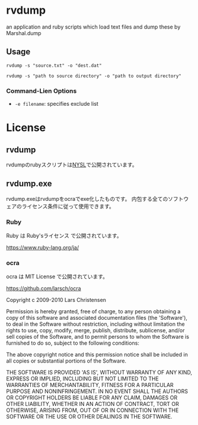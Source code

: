 rvdump
=====
an application and ruby scripts which load text files and dump these by Marshal.dump

## Usage

`rvdump -s "source.txt" -o "dest.dat"`

`rvdump -s "path to source directory" -o "path to output directory"`

### Command-Lien Options

* `-e filename`: specifies exclude list

# License

## rvdump

rvdumpのrubyスクリプトは[NYSL](https://github.com/ctmk/rvdump/blob/master/LICENSE)で公開されています。

## rvdump.exe

rvdump.exeはrvdumpをocraでexe化したものです。
内包する全てのソフトウェアのライセンス条件に従って使用できます。

### Ruby

Ruby は Ruby'sライセンス で公開されています。

https://www.ruby-lang.org/ja/

### ocra

ocra は MIT License で公開されています。 

https://github.com/larsch/ocra

Copyright c 2009-2010 Lars Christensen

Permission is hereby granted, free of charge, to any person obtaining a copy of this software and associated documentation files (the 'Software'), to deal in the Software without restriction, including without limitation the rights to use, copy, modify, merge, publish, distribute, sublicense, and/or sell copies of the Software, and to permit persons to whom the Software is furnished to do so, subject to the following conditions:

The above copyright notice and this permission notice shall be included in all copies or substantial portions of the Software.

THE SOFTWARE IS PROVIDED 'AS IS', WITHOUT WARRANTY OF ANY KIND, EXPRESS OR IMPLIED, INCLUDING BUT NOT LIMITED TO THE WARRANTIES OF MERCHANTABILITY, FITNESS FOR A PARTICULAR PURPOSE AND NONINFRINGEMENT. IN NO EVENT SHALL THE AUTHORS OR COPYRIGHT HOLDERS BE LIABLE FOR ANY CLAIM, DAMAGES OR OTHER LIABILITY, WHETHER IN AN ACTION OF CONTRACT, TORT OR OTHERWISE, ARISING FROM, OUT OF OR IN CONNECTION WITH THE SOFTWARE OR THE USE OR OTHER DEALINGS IN THE SOFTWARE.

